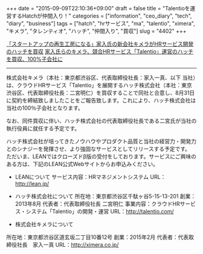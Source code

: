 +++
date = "2015-09-09T22:10:36+09:00"
draft = false
title = "Talentioを運営するHatchが仲間入り！"
categories = ["information", "ceo_diary", "tech", "diary", "business"]
tags = ["hatch", "hrサービス", "ma", "talentio", "ximera", "キメラ", "タレンティオ", "ハッチ", "仲間入り", "買収"]
slug = "4402"
+++

<a href="http://t.co/qGCtOYm0MX">「スタートアップの再生工房になる」家入氏の新会社キメラがHRサービス開発のハッチを買収</a>
<a href="http://t.co/FB7ansETUG">家入氏らのキメラ、競合HRサービス「Talentio」運営のハッチを買収、100%子会社に</a>

<hr />

株式会社キメラ（本社：東京都渋谷区、代表取締役社長：家入一真、以下 当社）は、クラウドHRサービス「Talentio」を展開するハッチ株式会社（本社：東京渋谷区、代表取締役社長：二宮明仁）を買収することで同社と合意し、8月31日に契約を締結致しましたことをご報告致します。これにより、ハッチ株式会社は当社の100％子会社となります。

なお、同件買収に伴い、ハッチ株式会社の代表取締役社長である二宮氏が当社の執行役員に就任する予定です。

ハッチ株式会社が培ってきたノウハウやプロダクト品質と当社の経営力・開発力とのシナジーを発揮させ、より強固なサービスとしてリリースする予定です。
ただいま、LEANではクローズドβ版の受付をしております。サービスにご興味のある方は、下記のLEAN公式Webサイトからお申込みください。

<ul>
<li>LEANについて
サービス内容：HRマネジメントシステム
URL：<a href="http://lean.jp/">http://lean.jp/</a></p></li>
<li><p>ハッチ株式会社について
所在地：東京都渋谷区千駄ヶ谷5-15-13-201
創業：2013年8月
代表者：代表取締役社長 二宮明仁
事業内容：クラウドHRサービス・システム「Talentio」の開発・運営
URL：<a href="http://talentio.com/">http://talentio.com/</a></p></li>
<li><p>株式会社キメラについて</p></li>
</ul>

<p>所在地：東京都渋谷区道玄坂二丁目10番12号
創業：2015年2月
代表者：代表取締役社長　家入一真
URL：<a href="http://ximera.co.jp/">http://ximera.co.jp/</a>
